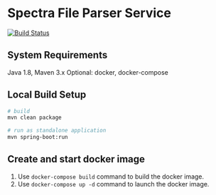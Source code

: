 # Spectra File Parser Service

[![Build Status](https://travis-ci.com/ArqiSoft/spectra-file-parser-service.svg?branch=master)](https://travis-ci.com/ArqiSoft/spectra-file-parser-service)

## System Requirements

Java 1.8, Maven 3.x
Optional: docker, docker-compose

## Local Build Setup

```bash
# build
mvn clean package

# run as standalone application
mvn spring-boot:run
```

## Create and start docker image

1. Use `docker-compose build` command to build the docker image.
2. Use `docker-compose up -d` command to launch the docker image.
